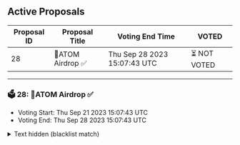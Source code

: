 ## Active Proposals

| Proposal ID | Proposal Title | Voting End Time | VOTED |
|-------------|----------------|-----------------|-------|
| 28 | 💎ATOM Airdrop ✅ | Thu Sep 28 2023 15:07:43 UTC | ⏳ NOT VOTED |

---

### 🗳 28: 💎ATOM Airdrop ✅
- Voting Start: Thu Sep 21 2023 15:07:43 UTC
- Voting End: Thu Sep 28 2023 15:07:43 UTC

<details>
<summary>Text hidden (blacklist match)</summary>
 
</details>
